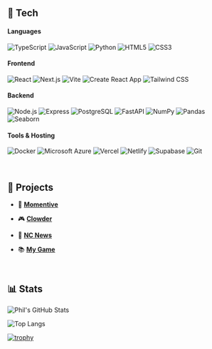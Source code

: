 ## 🔧 Tech

#### Languages
![TypeScript](https://img.shields.io/badge/TypeScript-3178C6?style=flat&logo=typescript&logoColor=white)
![JavaScript](https://img.shields.io/badge/JavaScript-F7DF1E?style=flat&logo=javascript&logoColor=black)
![Python](https://img.shields.io/badge/Python-3776AB?style=flat&logo=python&logoColor=white)
![HTML5](https://img.shields.io/badge/HTML5-E34F26?style=flat&logo=html5&logoColor=white)
![CSS3](https://img.shields.io/badge/CSS3-1572B6?style=flat&logo=css&logoColor=white)

#### Frontend  
![React](https://img.shields.io/badge/React-20232A?style=flat&logo=react&logoColor=61DAFB)
![Next.js](https://img.shields.io/badge/Next.js-000000?style=flat&logo=nextdotjs&logoColor=white)
![Vite](https://img.shields.io/badge/Vite-646CFF?style=flat&logo=vite&logoColor=white)
![Create React App](https://img.shields.io/badge/Create_React_App-61DAFB?style=flat&logo=react&logoColor=black)
![Tailwind CSS](https://img.shields.io/badge/TailwindCSS-38B2AC?style=flat&logo=tailwind-css&logoColor=white)

#### Backend  
![Node.js](https://img.shields.io/badge/Node.js-339933?style=flat&logo=node.js&logoColor=white)
![Express](https://img.shields.io/badge/Express.js-404D59?style=flat)
![PostgreSQL](https://img.shields.io/badge/PostgreSQL-336791?style=flat&logo=postgresql&logoColor=white)
![FastAPI](https://img.shields.io/badge/FastAPI-005571?style=flat&logo=fastapi)
![NumPy](https://img.shields.io/badge/NumPy-013243?style=flat&logo=numpy&logoColor=white)
![Pandas](https://img.shields.io/badge/Pandas-150458?style=flat&logo=pandas&logoColor=white)
![Seaborn](https://img.shields.io/badge/Seaborn-3792CB?style=flat&logo=seaborn&logoColor=white)

#### Tools & Hosting  
![Docker](https://img.shields.io/badge/Docker-2496ED?style=flat&logo=docker&logoColor=white)
![Microsoft Azure](https://img.shields.io/badge/Azure-0078D4?style=flat&logo=microsoftazure&logoColor=white)
![Vercel](https://img.shields.io/badge/Vercel-000000?style=flat&logo=vercel&logoColor=white)
![Netlify](https://img.shields.io/badge/Netlify-00C7B7?style=flat&logo=netlify&logoColor=white)
![Supabase](https://img.shields.io/badge/Supabase-3ECF8E?style=flat&logo=supabase&logoColor=white)
![Git](https://img.shields.io/badge/Git-F05032?style=flat&logo=git&logoColor=white)

<br>

## 🚀 Projects
- 🐾 **[Momentive](https://github.com/PhilTBatt/momentive)**
  
- 🎮 **[Clowder](https://github.com/PhilTBatt/clowder)**
  
- 📰 **[NC News](https://github.com/PhilTBatt/nc-news)**
  
- 📚 **[My Game](https://github.com/PhilTBatt/my-game)**

<br>

## 📊 Stats

![Phil's GitHub Stats](https://github-readme-stats.vercel.app/api?username=PhilTBatt&show_icons=true&theme=radical)

![Top Langs](https://github-readme-stats.vercel.app/api/top-langs/?username=PhilTBatt&layout=compact&theme=radical)

[![trophy](https://github-profile-trophy.vercel.app/?username=philtbatt&theme=onedark&row=1&column=4)](https://github.com/ryo-ma/github-profile-trophy)
